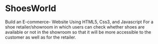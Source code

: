 # ShoesWorld
Build an E-commerce- Website Using HTML5, Css3, and Javascript For a shoe retailer/showroom in which users can check whether shoes are available or not in the showroom so that it will be more accessible to the customer as well as for the retailer.
